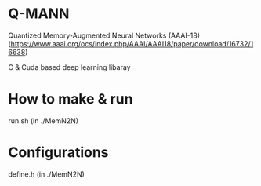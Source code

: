 # Q-MANN
Quantized Memory-Augmented Neural Networks (AAAI-18)
(https://www.aaai.org/ocs/index.php/AAAI/AAAI18/paper/download/16732/16638)

C & Cuda based deep learning libaray


# How to make & run
run.sh (in ./MemN2N)

# Configurations
define.h (in ./MemN2N)
